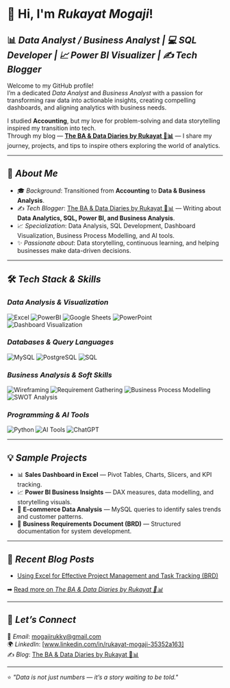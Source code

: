 # 👋 Hi, I'm *Rukayat Mogaji*!


## 📊 *Data Analyst / Business Analyst | 💻 SQL Developer | 📈 Power BI Visualizer | ✍️ Tech Blogger*

Welcome to my GitHub profile!  
I’m a dedicated *Data Analyst* and *Business Analyst* with a passion for transforming raw data into actionable insights, creating compelling dashboards, and aligning analytics with business needs.  

I studied **Accounting**, but my love for problem-solving and data storytelling inspired my transition into tech.  
Through my blog — **[The BA & Data Diaries by Rukayat 📖📊](https://rukayat.hashnode.dev/)** — I share my journey, projects, and tips to inspire others exploring the world of analytics.  

---

## 🚀 *About Me*
- 🎓 *Background*: Transitioned from **Accounting** to **Data & Business Analysis**.  
- ✍️ *Tech Blogger*: [The BA & Data Diaries by Rukayat 📖📊](https://rukayat.hashnode.dev/) — Writing about **Data Analytics, SQL, Power BI, and Business Analysis**.  
- 📈 *Specialization*: Data Analysis, SQL Development, Dashboard Visualization, Business Process Modelling, and AI tools.  
- ✨ *Passionate about*: Data storytelling, continuous learning, and helping businesses make data-driven decisions.

---

## 🛠 *Tech Stack & Skills*

### *Data Analysis & Visualization*
![Excel](https://img.shields.io/badge/Microsoft%20Excel-217346?style=for-the-badge&logo=microsoft-excel&logoColor=white)
![PowerBI](https://img.shields.io/badge/PowerBI-F2C811?style=for-the-badge&logo=powerbi&logoColor=black)
![Google Sheets](https://img.shields.io/badge/Google%20Sheets-34A853?style=for-the-badge&logo=google-sheets&logoColor=white)
![PowerPoint](https://img.shields.io/badge/PowerPoint-B7472A?style=for-the-badge&logo=microsoft-powerpoint&logoColor=white)
![Dashboard Visualization](https://img.shields.io/badge/Dashboard%20Visualization-007ACC?style=for-the-badge&logo=data&logoColor=white)

### *Databases & Query Languages*
![MySQL](https://img.shields.io/badge/MySQL-005C84?style=for-the-badge&logo=mysql&logoColor=white)
![PostgreSQL](https://img.shields.io/badge/PostgreSQL-336791?style=for-the-badge&logo=postgresql&logoColor=white)
![SQL](https://img.shields.io/badge/SQL-003B57?style=for-the-badge&logo=sqlite&logoColor=white)

### *Business Analysis & Soft Skills*
![Wireframing](https://img.shields.io/badge/Wireframing-FF5722?style=for-the-badge&logo=figma&logoColor=white)
![Requirement Gathering](https://img.shields.io/badge/Requirement%20Gathering-43A047?style=for-the-badge&logo=data&logoColor=white)
![Business Process Modelling](https://img.shields.io/badge/Business%20Process%20Modelling-8E24AA?style=for-the-badge&logo=workflow&logoColor=white)
![SWOT Analysis](https://img.shields.io/badge/SWOT%20Analysis-1E88E5?style=for-the-badge&logo=analysis&logoColor=white)

### *Programming & AI Tools*
![Python](https://img.shields.io/badge/Python-3776AB?style=for-the-badge&logo=python&logoColor=white)
![AI Tools](https://img.shields.io/badge/AI%20Tools-FF9800?style=for-the-badge&logo=artificial-intelligence&logoColor=white)
![ChatGPT](https://img.shields.io/badge/ChatGPT-00A67E?style=for-the-badge&logo=openai&logoColor=white)

---

## 💡 *Sample Projects*
- 📊 **Sales Dashboard in Excel** — Pivot Tables, Charts, Slicers, and KPI tracking.  
- 📈 **Power BI Business Insights** — DAX measures, data modelling, and storytelling visuals.  
- 🛒 **E-commerce Data Analysis** — MySQL queries to identify sales trends and customer patterns.  
- 📂 **Business Requirements Document (BRD)** — Structured documentation for system development.  

---

## 📝 *Recent Blog Posts*
<!-- BLOG-POST-LIST:START -->
- [Using Excel for Effective Project Management and Task Tracking (BRD)](https://rukayat.hashnode.dev/)
<!-- BLOG-POST-LIST:END -->

➡ [Read more on *The BA & Data Diaries by Rukayat 📖📊*](https://rukayat.hashnode.dev/)

---

## 🤝 *Let’s Connect*
📧 *Email*: mogajirukky@gmail.com  
🌍 *LinkedIn*: [www.linkedin.com/in/rukayat-mogaji-35352a163]  
✍️ *Blog*: [The BA & Data Diaries by Rukayat 📖📊](https://rukayat.hashnode.dev/)  

---

⭐ *"Data is not just numbers — it’s a story waiting to be told."*
